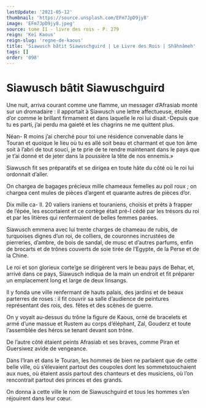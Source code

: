 ```yaml
---
lastUpdate: '2021-05-12'
thumbnail: 'https://source.unsplash.com/EFm7JpD9jy8'
image: 'EFm7JpD9jy8.jpeg'
source: tome II - livre des rois - P. 279
reign: 'Keï Kaous'
reign-slug: 'regne-de-kaous'
title: 'Siawusch bâtit Siawuschguird | Le Livre des Rois | Shâhnâmeh'
tags: []
order: '098'
---
```


# Siawusch bâtit Siawuschguird

Une nuit, arriva courant comme une flamme, un messager d’Afrasiab monté sur un dromadaire : il apportait à Siawusch une lettre affectueuse, étoilée d’or comme le brillant firmament et dans laquelle le roi lui disait.-Depuis que tu es parti, j’ai perdu ma gaieté et les chagrins ne me quittent plus.

Néan-
R moins j’ai cherché pour toi une résidence convenable dans le Touran et quoique le lieu où tu es allé soit beau et charmant et que ton âme soit à l’abri de tout souci, je te prie de te rendre maintenant dans le pays que je t’ai donné et de jeter dans la poussière la tête de nos ennemis.»

Siawusch fit ses préparatifs et se dirigea en toute hâte du côté où le roi lui ordonnait d’aller.

On chargea de bagages précieux mille chameaux femelles au poil roux ; on chargea cent mules de pièces d’argent et quarante autres de pièces d’or.

Dix mille ca-
Il. 20 valiers iraniens et touraniens, choisis et prêts à frapper de l’épée, les escortaient et ce cortège était pré-I cédé par les trésors du roi et par les litières qui renfermaient de belles femmes parées.

Siawusch emmena avec lui trente charges de chameau de rubis, de turquoises dignes d’un roi, de colliers, de couronnes incrustées de pierreries, d’ambre, de bois de sandal, de musc et d’autres parfums, enfin de brocarts et de trônes couverts de soie tirée de l’Egypte, de la Perse et de la Chine.

Le roi et son glorieux corte’ge se dirigèrent vers le beau pays de Behar, et, arrivé dans ce pays, Siawusch indiqua de la main un endroit et fit préparer un emplacement long et large de deux linsangs.

Il y fonda une ville renfermant de hauts palais, des jardins et de beaux parterres de roses : il fit couvrir sa salle d’audience de peintures représentant des rois, des. fêtes et des scènes de guerre.

On y voyait au-dessus du trône la figure de Kaous, orné de bracelets et armé d’une massue et Rustem au corps d’éléphant, Zal, Gouderz et toute l’assemblée des héros se tenant devant son trône.

De l’autre côté étaient peints Afrasiab et ses braves, comme Piran et Guersiwez avide de vengeance.

Dans l’Iran et dans le Touran, les hommes de bien ne parlaient que de cette belle ville, où s’élevaient partout des coupoles dont les sommetstouchaient aux nues, où étaient assis partout des chanteurs et des musiciens, où l’on rencontrait partout des princes et des grands.

On donna à cette ville le nom de Siawuschguird et tous les hommes s’en réjouirent dans leur cœur.
